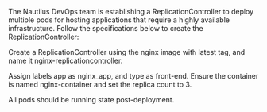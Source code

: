 The Nautilus DevOps team is establishing a ReplicationController to deploy multiple pods for hosting applications that require a highly available infrastructure. Follow the specifications below to create the ReplicationController:


Create a ReplicationController using the nginx image with latest tag, and name it nginx-replicationcontroller.

Assign labels app as nginx_app, and type as front-end. Ensure the container is named nginx-container and set the replica count to 3.


All pods should be running state post-deployment.
